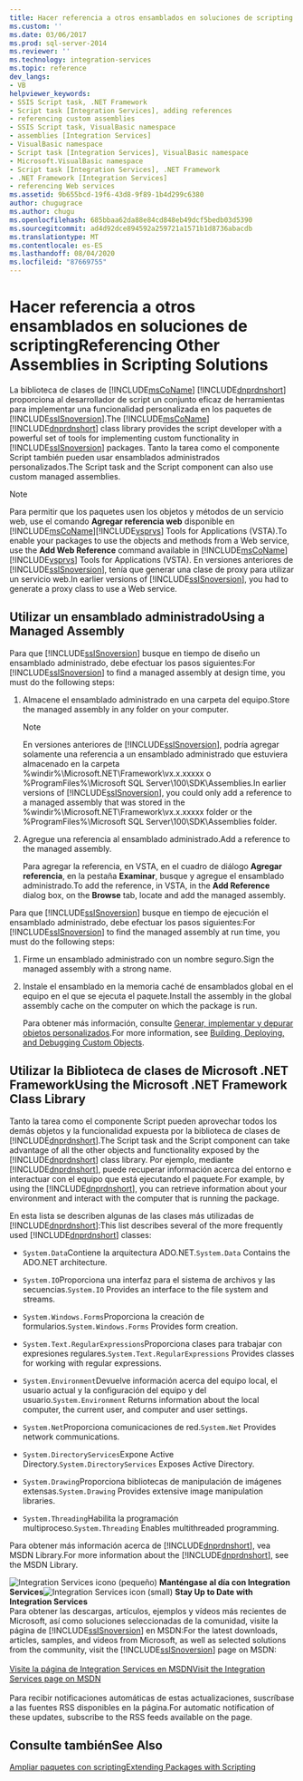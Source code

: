```yaml
---
title: Hacer referencia a otros ensamblados en soluciones de scripting | Microsoft Docs
ms.custom: ''
ms.date: 03/06/2017
ms.prod: sql-server-2014
ms.reviewer: ''
ms.technology: integration-services
ms.topic: reference
dev_langs:
- VB
helpviewer_keywords:
- SSIS Script task, .NET Framework
- Script task [Integration Services], adding references
- referencing custom assemblies
- SSIS Script task, VisualBasic namespace
- assemblies [Integration Services]
- VisualBasic namespace
- Script task [Integration Services], VisualBasic namespace
- Microsoft.VisualBasic namespace
- Script task [Integration Services], .NET Framework
- .NET Framework [Integration Services]
- referencing Web services
ms.assetid: 9b655bcd-19f6-43d8-9f89-1b4d299c6380
author: chugugrace
ms.author: chugu
ms.openlocfilehash: 685bbaa62da88e84cd848eb49dcf5bedb03d5390
ms.sourcegitcommit: ad4d92dce894592a259721a1571b1d8736abacdb
ms.translationtype: MT
ms.contentlocale: es-ES
ms.lasthandoff: 08/04/2020
ms.locfileid: "87669755"
---
```

# <a name="referencing-other-assemblies-in-scripting-solutions"></a><span data-ttu-id="4fc17-102">Hacer referencia a otros ensamblados en soluciones de scripting</span><span class="sxs-lookup"><span data-stu-id="4fc17-102">Referencing Other Assemblies in Scripting Solutions</span></span>
  <span data-ttu-id="4fc17-103">La biblioteca de clases de [!INCLUDE[msCoName](../../includes/msconame-md.md)] [!INCLUDE[dnprdnshort](../../includes/dnprdnshort-md.md)] proporciona al desarrollador de script un conjunto eficaz de herramientas para implementar una funcionalidad personalizada en los paquetes de [!INCLUDE[ssISnoversion](../../includes/ssisnoversion-md.md)].</span><span class="sxs-lookup"><span data-stu-id="4fc17-103">The [!INCLUDE[msCoName](../../includes/msconame-md.md)] [!INCLUDE[dnprdnshort](../../includes/dnprdnshort-md.md)] class library provides the script developer with a powerful set of tools for implementing custom functionality in [!INCLUDE[ssISnoversion](../../includes/ssisnoversion-md.md)] packages.</span></span> <span data-ttu-id="4fc17-104">Tanto la tarea como el componente Script también pueden usar ensamblados administrados personalizados.</span><span class="sxs-lookup"><span data-stu-id="4fc17-104">The Script task and the Script component can also use custom managed assemblies.</span></span>

> [!NOTE]
>  <span data-ttu-id="4fc17-105">Para permitir que los paquetes usen los objetos y métodos de un servicio web, use el comando **Agregar referencia web** disponible en [!INCLUDE[msCoName](../../includes/msconame-md.md)][!INCLUDE[vsprvs](../../includes/vsprvs-md.md)] Tools for Applications (VSTA).</span><span class="sxs-lookup"><span data-stu-id="4fc17-105">To enable your packages to use the objects and methods from a Web service, use the **Add Web Reference** command available in [!INCLUDE[msCoName](../../includes/msconame-md.md)][!INCLUDE[vsprvs](../../includes/vsprvs-md.md)] Tools for Applications (VSTA).</span></span> <span data-ttu-id="4fc17-106">En versiones anteriores de [!INCLUDE[ssISnoversion](../../includes/ssisnoversion-md.md)], tenía que generar una clase de proxy para utilizar un servicio web.</span><span class="sxs-lookup"><span data-stu-id="4fc17-106">In earlier versions of [!INCLUDE[ssISnoversion](../../includes/ssisnoversion-md.md)], you had to generate a proxy class to use a Web service.</span></span>

## <a name="using-a-managed-assembly"></a><span data-ttu-id="4fc17-107">Utilizar un ensamblado administrado</span><span class="sxs-lookup"><span data-stu-id="4fc17-107">Using a Managed Assembly</span></span>
 <span data-ttu-id="4fc17-108">Para que [!INCLUDE[ssISnoversion](../../includes/ssisnoversion-md.md)] busque en tiempo de diseño un ensamblado administrado, debe efectuar los pasos siguientes:</span><span class="sxs-lookup"><span data-stu-id="4fc17-108">For [!INCLUDE[ssISnoversion](../../includes/ssisnoversion-md.md)] to find a managed assembly at design time, you must do the following steps:</span></span>

1.  <span data-ttu-id="4fc17-109">Almacene el ensamblado administrado en una carpeta del equipo.</span><span class="sxs-lookup"><span data-stu-id="4fc17-109">Store the managed assembly in any folder on your computer.</span></span>

    > [!NOTE]
    >  <span data-ttu-id="4fc17-110">En versiones anteriores de [!INCLUDE[ssISnoversion](../../includes/ssisnoversion-md.md)], podría agregar solamente una referencia a un ensamblado administrado que estuviera almacenado en la carpeta %windir%\Microsoft.NET\Framework\vx.x.xxxxx o %ProgramFiles%\Microsoft SQL Server\100\SDK\Assemblies.</span><span class="sxs-lookup"><span data-stu-id="4fc17-110">In earlier versions of [!INCLUDE[ssISnoversion](../../includes/ssisnoversion-md.md)], you could only add a reference to a managed assembly that was stored in the %windir%\Microsoft.NET\Framework\vx.x.xxxxx folder or the %ProgramFiles%\Microsoft SQL Server\100\SDK\Assemblies folder.</span></span>

2.  <span data-ttu-id="4fc17-111">Agregue una referencia al ensamblado administrado.</span><span class="sxs-lookup"><span data-stu-id="4fc17-111">Add a reference to the managed assembly.</span></span>

     <span data-ttu-id="4fc17-112">Para agregar la referencia, en VSTA, en el cuadro de diálogo **Agregar referencia**, en la pestaña **Examinar**, busque y agregue el ensamblado administrado.</span><span class="sxs-lookup"><span data-stu-id="4fc17-112">To add the reference, in VSTA, in the **Add Reference** dialog box, on the **Browse** tab, locate and add the managed assembly.</span></span>

 <span data-ttu-id="4fc17-113">Para que [!INCLUDE[ssISnoversion](../../includes/ssisnoversion-md.md)] busque en tiempo de ejecución el ensamblado administrado, debe efectuar los pasos siguientes:</span><span class="sxs-lookup"><span data-stu-id="4fc17-113">For [!INCLUDE[ssISnoversion](../../includes/ssisnoversion-md.md)] to find the managed assembly at run time, you must do the following steps:</span></span>

1.  <span data-ttu-id="4fc17-114">Firme un ensamblado administrado con un nombre seguro.</span><span class="sxs-lookup"><span data-stu-id="4fc17-114">Sign the managed assembly with a strong name.</span></span>

2.  <span data-ttu-id="4fc17-115">Instale el ensamblado en la memoria caché de ensamblados global en el equipo en el que se ejecuta el paquete.</span><span class="sxs-lookup"><span data-stu-id="4fc17-115">Install the assembly in the global assembly cache on the computer on which the package is run.</span></span>

     <span data-ttu-id="4fc17-116">Para obtener más información, consulte [Generar, implementar y depurar objetos personalizados](../extending-packages-custom-objects/building-deploying-and-debugging-custom-objects.md).</span><span class="sxs-lookup"><span data-stu-id="4fc17-116">For more information, see [Building, Deploying, and Debugging Custom Objects](../extending-packages-custom-objects/building-deploying-and-debugging-custom-objects.md).</span></span>

## <a name="using-the-microsoft-net-framework-class-library"></a><span data-ttu-id="4fc17-117">Utilizar la Biblioteca de clases de Microsoft .NET Framework</span><span class="sxs-lookup"><span data-stu-id="4fc17-117">Using the Microsoft .NET Framework Class Library</span></span>
 <span data-ttu-id="4fc17-118">Tanto la tarea como el componente Script pueden aprovechar todos los demás objetos y la funcionalidad expuesta por la biblioteca de clases de [!INCLUDE[dnprdnshort](../../includes/dnprdnshort-md.md)].</span><span class="sxs-lookup"><span data-stu-id="4fc17-118">The Script task and the Script component can take advantage of all the other objects and functionality exposed by the [!INCLUDE[dnprdnshort](../../includes/dnprdnshort-md.md)] class library.</span></span> <span data-ttu-id="4fc17-119">Por ejemplo, mediante [!INCLUDE[dnprdnshort](../../includes/dnprdnshort-md.md)], puede recuperar información acerca del entorno e interactuar con el equipo que está ejecutando el paquete.</span><span class="sxs-lookup"><span data-stu-id="4fc17-119">For example, by using the [!INCLUDE[dnprdnshort](../../includes/dnprdnshort-md.md)], you can retrieve information about your environment and interact with the computer that is running the package.</span></span>

 <span data-ttu-id="4fc17-120">En esta lista se describen algunas de las clases más utilizadas de [!INCLUDE[dnprdnshort](../../includes/dnprdnshort-md.md)]:</span><span class="sxs-lookup"><span data-stu-id="4fc17-120">This list describes several of the more frequently used [!INCLUDE[dnprdnshort](../../includes/dnprdnshort-md.md)] classes:</span></span>

-   <span data-ttu-id="4fc17-121">`System.Data`Contiene la arquitectura ADO.NET.</span><span class="sxs-lookup"><span data-stu-id="4fc17-121">`System.Data` Contains the ADO.NET architecture.</span></span>

-   <span data-ttu-id="4fc17-122">`System.IO`Proporciona una interfaz para el sistema de archivos y las secuencias.</span><span class="sxs-lookup"><span data-stu-id="4fc17-122">`System.IO` Provides an interface to the file system and streams.</span></span>

-   <span data-ttu-id="4fc17-123">`System.Windows.Forms`Proporciona la creación de formularios.</span><span class="sxs-lookup"><span data-stu-id="4fc17-123">`System.Windows.Forms` Provides form creation.</span></span>

-   <span data-ttu-id="4fc17-124">`System.Text.RegularExpressions`Proporciona clases para trabajar con expresiones regulares.</span><span class="sxs-lookup"><span data-stu-id="4fc17-124">`System.Text.RegularExpressions` Provides classes for working with regular expressions.</span></span>

-   <span data-ttu-id="4fc17-125">`System.Environment`Devuelve información acerca del equipo local, el usuario actual y la configuración del equipo y del usuario.</span><span class="sxs-lookup"><span data-stu-id="4fc17-125">`System.Environment` Returns information about the local computer, the current user, and computer and user settings.</span></span>

-   <span data-ttu-id="4fc17-126">`System.Net`Proporciona comunicaciones de red.</span><span class="sxs-lookup"><span data-stu-id="4fc17-126">`System.Net` Provides network communications.</span></span>

-   <span data-ttu-id="4fc17-127">`System.DirectoryServices`Expone Active Directory.</span><span class="sxs-lookup"><span data-stu-id="4fc17-127">`System.DirectoryServices` Exposes Active Directory.</span></span>

-   <span data-ttu-id="4fc17-128">`System.Drawing`Proporciona bibliotecas de manipulación de imágenes extensas.</span><span class="sxs-lookup"><span data-stu-id="4fc17-128">`System.Drawing` Provides extensive image manipulation libraries.</span></span>

-   <span data-ttu-id="4fc17-129">`System.Threading`Habilita la programación multiproceso.</span><span class="sxs-lookup"><span data-stu-id="4fc17-129">`System.Threading` Enables multithreaded programming.</span></span>

 <span data-ttu-id="4fc17-130">Para obtener más información acerca de [!INCLUDE[dnprdnshort](../../includes/dnprdnshort-md.md)], vea MSDN Library.</span><span class="sxs-lookup"><span data-stu-id="4fc17-130">For more information about the [!INCLUDE[dnprdnshort](../../includes/dnprdnshort-md.md)], see the MSDN Library.</span></span>

<span data-ttu-id="4fc17-131">![Integration Services icono (pequeño)](../media/dts-16.gif "Icono de Integration Services (pequeño)")  **Manténgase al día con Integration Services**</span><span class="sxs-lookup"><span data-stu-id="4fc17-131">![Integration Services icon (small)](../media/dts-16.gif "Integration Services icon (small)")  **Stay Up to Date with Integration Services**</span></span><br /> <span data-ttu-id="4fc17-132">Para obtener las descargas, artículos, ejemplos y vídeos más recientes de Microsoft, así como soluciones seleccionadas de la comunidad, visite la página de [!INCLUDE[ssISnoversion](../../includes/ssisnoversion-md.md)] en MSDN:</span><span class="sxs-lookup"><span data-stu-id="4fc17-132">For the latest downloads, articles, samples, and videos from Microsoft, as well as selected solutions from the community, visit the [!INCLUDE[ssISnoversion](../../includes/ssisnoversion-md.md)] page on MSDN:</span></span><br /><br /> [<span data-ttu-id="4fc17-133">Visite la página de Integration Services en MSDN</span><span class="sxs-lookup"><span data-stu-id="4fc17-133">Visit the Integration Services page on MSDN</span></span>](https://go.microsoft.com/fwlink/?LinkId=136655)<br /><br /> <span data-ttu-id="4fc17-134">Para recibir notificaciones automáticas de estas actualizaciones, suscríbase a las fuentes RSS disponibles en la página.</span><span class="sxs-lookup"><span data-stu-id="4fc17-134">For automatic notification of these updates, subscribe to the RSS feeds available on the page.</span></span>

## <a name="see-also"></a><span data-ttu-id="4fc17-135">Consulte también</span><span class="sxs-lookup"><span data-stu-id="4fc17-135">See Also</span></span>
 [<span data-ttu-id="4fc17-136">Ampliar paquetes con scripting</span><span class="sxs-lookup"><span data-stu-id="4fc17-136">Extending Packages with Scripting</span></span>](extending-packages-with-scripting.md)


